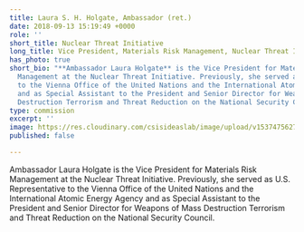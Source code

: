 ```yaml
---
title: Laura S. H. Holgate, Ambassador (ret.)
date: 2018-09-13 15:19:49 +0000
role: ''
short_title: Nuclear Threat Initiative
long_title: Vice President, Materials Risk Management, Nuclear Threat Initiative
has_photo: true
short_bio: "**Ambassador Laura Holgate** is the Vice President for Materials Risk
  Management at the Nuclear Threat Initiative. Previously, she served as U.S. Representative
  to the Vienna Office of the United Nations and the International Atomic Energy Agency
  and as Special Assistant to the President and Senior Director for Weapons of Mass
  Destruction Terrorism and Threat Reduction on the National Security Council."
type: commission
excerpt: ''
image: https://res.cloudinary.com/csisideaslab/image/upload/v1537475627/health-commission/Holgate_Laura.jpg
published: false

---
```

Ambassador Laura Holgate is the Vice President for Materials Risk Management at the Nuclear Threat Initiative. Previously, she served as U.S. Representative to the Vienna Office of the United Nations and the International Atomic Energy Agency and as Special Assistant to the President and Senior Director for Weapons of Mass Destruction Terrorism and Threat Reduction on the National Security Council.